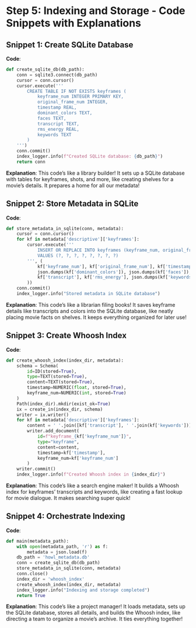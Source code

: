 # Step 5: Indexing and Storage - Code Snippets with Explanations

## Snippet 1: Create SQLite Database
**Code**:
```python
def create_sqlite_db(db_path):
    conn = sqlite3.connect(db_path)
    cursor = conn.cursor()
    cursor.execute('''
        CREATE TABLE IF NOT EXISTS keyframes (
            keyframe_num INTEGER PRIMARY KEY,
            original_frame_num INTEGER,
            timestamp REAL,
            dominant_colors TEXT,
            faces TEXT,
            transcript TEXT,
            rms_energy REAL,
            keywords TEXT
        )
    ''')
    conn.commit()
    index_logger.info(f"Created SQLite database: {db_path}")
    return conn
```

**Explanation**:
This code’s like a library builder! It sets up a SQLite database with tables for keyframes, shots, and more, like creating shelves for a movie’s details. It prepares a home for all our metadata!

## Snippet 2: Store Metadata in SQLite
**Code**:
```python
def store_metadata_in_sqlite(conn, metadata):
    cursor = conn.cursor()
    for kf in metadata['descriptive']['keyframes']:
        cursor.execute('''
            INSERT OR REPLACE INTO keyframes (keyframe_num, original_frame_num, timestamp, dominant_colors, faces, transcript, rms_energy, keywords)
            VALUES (?, ?, ?, ?, ?, ?, ?, ?)
        ''', (
            kf['keyframe_num'], kf['original_frame_num'], kf['timestamp'],
            json.dumps(kf['dominant_colors']), json.dumps(kf['faces']),
            kf['transcript'], kf['rms_energy'], json.dumps(kf['keywords'])
        ))
    conn.commit()
    index_logger.info("Stored metadata in SQLite database")
```

**Explanation**:
This code’s like a librarian filing books! It saves keyframe details like transcripts and colors into the SQLite database, like neatly placing movie facts on shelves. It keeps everything organized for later use!

## Snippet 3: Create Whoosh Index
**Code**:
```python
def create_whoosh_index(index_dir, metadata):
    schema = Schema(
        id=ID(stored=True),
        type=TEXT(stored=True),
        content=TEXT(stored=True),
        timestamp=NUMERIC(float, stored=True),
        keyframe_num=NUMERIC(int, stored=True)
    )
    Path(index_dir).mkdir(exist_ok=True)
    ix = create_in(index_dir, schema)
    writer = ix.writer()
    for kf in metadata['descriptive']['keyframes']:
        content = ' '.join([kf['transcript'], ' '.join(kf['keywords'])]).strip()
        writer.add_document(
            id=f"keyframe_{kf['keyframe_num']}",
            type="keyframe",
            content=content,
            timestamp=kf['timestamp'],
            keyframe_num=kf['keyframe_num']
        )
    writer.commit()
    index_logger.info(f"Created Whoosh index in {index_dir}")
```

**Explanation**:
This code’s like a search engine maker! It builds a Whoosh index for keyframes’ transcripts and keywords, like creating a fast lookup for movie dialogue. It makes searching super quick!

## Snippet 4: Orchestrate Indexing
**Code**:
```python
def main(metadata_path):
    with open(metadata_path, 'r') as f:
        metadata = json.load(f)
    db_path = 'howl_metadata.db'
    conn = create_sqlite_db(db_path)
    store_metadata_in_sqlite(conn, metadata)
    conn.close()
    index_dir = 'whoosh_index'
    create_whoosh_index(index_dir, metadata)
    index_logger.info("Indexing and storage completed")
    return True
```

**Explanation**:
This code’s like a project manager! It loads metadata, sets up the SQLite database, stores all details, and builds the Whoosh index, like directing a team to organize a movie’s archive. It ties everything together!